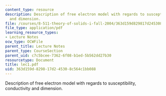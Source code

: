 ```yaml
---
content_type: resource
description: Description of free electron model with regards to susceptibility, conductivity
  and dimension.
file: /courses/8-511-theory-of-solids-i-fall-2004/363d159d829817d245308c564c1bb088_lec1.pdf
file_type: application/pdf
learning_resource_types:
- Lecture Notes
ocw_type: OCWFile
parent_title: Lecture Notes
parent_type: CourseSection
parent_uid: c7c5bcee-7362-6f08-b1ed-5b562dd27b30
resourcetype: Document
title: lec1.pdf
uid: 363d159d-8298-17d2-4530-8c564c1bb088
---
```

Description of free electron model with regards to susceptibility, conductivity and dimension.

